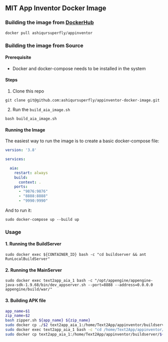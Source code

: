 ## MIT App Inventor Docker Image

### Building the image from [DockerHub](https://hub.docker.com/r/ashiqursuperfly/appinventor)
```
docker pull ashiqursuperfly/appinventor
```
### Building the image from Source

#### Prerequisite
- Docker and docker-compose needs to be installed in the system
#### Steps
1. Clone this repo
```
git clone git@github.com:ashiqursuperfly/appinventor-docker-image.git
```
2. Run the `build_aia_image.sh`
```
bash build_aia_image.sh
```
#### Running the Image
The easiest way to run the image is to create a basic docker-compose file:
```yml
version: '3.8'

services:

  aia:
    restart: always
    build:
      context: .
    ports:
      - "9876:9876"
      - "8888:8888"
      - "9990:9990"
```
And to run it:
```
sudo docker-compose up --build up
```

### Usage
#### 1. Running the BuildServer
```
sudo docker exec ${CONTAINER_ID} bash -c "cd buildserver && ant RunLocalBuildServer"
```
#### 2. Running the MainServer
```
sudo docker exec text2app_aia_1 bash -c "/opt/appengine/appengine-java-sdk-1.9.68/bin/dev_appserver.sh --port=8888 --address=0.0.0.0 appengine/build/war/"
```
#### 3. Building APK file
```bash
app_name=$1
zip_name=$2
bash zipper.sh ${app_name} ${zip_name}
sudo docker cp ./$2 text2app_aia_1:/home/Text2App/appinventor/buildserver/
sudo docker exec text2app_aia_1 bash -c "cd /home/Text2App/appinventor/buildserver/ && ant RunMain -Dzip.file=./${zip_name} -Duser.name=t2a -Doutput.dir=./"
sudo docker cp text2app_aia_1:/home/Text2App/appinventor/buildserver/${app_name}.apk ./${app_name}.apk
```

